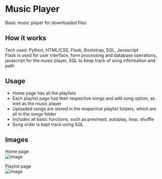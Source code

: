 # Music Player
Basic music player for downloaded files

## How it works
Tech used: Python, HTML/CSS, Flask, Bootstrap, SQL, Javascript\
Flask is used for user interface, form processing and database operations, javascript for the music player, SQL to keep track of song information and path

## Usage
- Home page has all the playlists
- Each playlist page has their respective songs and add song option, as well as the music player
- Uploaded songs are stored in the respective playlist folders, which are all in the songs folder
- Includes all basic functions, such as prev/next, autoplay, loop, shuffle
- Song order is kept track using SQL

## Images
Home page\
![image](https://github.com/user-attachments/assets/ad817a89-0fb0-41f3-baef-6ca49141cd33)

Playlist page\
![image](https://github.com/user-attachments/assets/6ef2d4bb-b0e9-432e-b6c3-2d0eb31fbea9)





